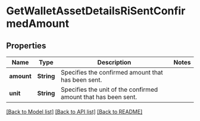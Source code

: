 # GetWalletAssetDetailsRiSentConfirmedAmount

## Properties

Name | Type | Description | Notes
------------ | ------------- | ------------- | -------------
**amount** | **String** | Specifies the confirmed amount that has been sent. | 
**unit** | **String** | Specifies the unit of the confirmed amount that has been sent. | 

[[Back to Model list]](../README.md#documentation-for-models) [[Back to API list]](../README.md#documentation-for-api-endpoints) [[Back to README]](../README.md)


